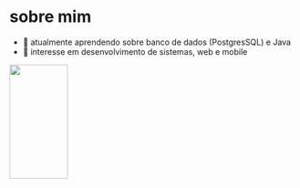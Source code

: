    # sobre mim

  - 🌱 atualmente aprendendo sobre banco de dados (PostgresSQL) e Java
  - 📱 interesse em desenvolvimento de sistemas, web e mobile

<div>
    <img width="45%" height="200px" src="https://github-readme-stats.vercel.app/api/top-langs/?username=MarinaCanal&layout=compact&hide_border=true&title_color=ADD8E6&text_color=ADD8E6&bg_color=0d1117" />
</div>
